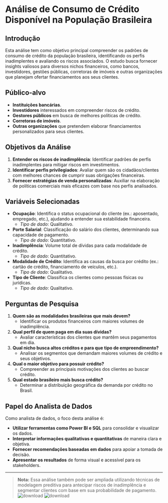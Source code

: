 # Análise de Consumo de Crédito Disponível na População Brasileira

## Introdução

Esta análise tem como objetivo principal compreender os padrões de consumo de crédito da população brasileira, identificando os perfis inadimplentes e avaliando os riscos associados. O estudo busca fornecer insights valiosos para diversos nichos financeiros, como bancos, investidores, gestões públicas, corretoras de imóveis e outras organizações que planejam ofertar financiamentos aos seus clientes.

## Público-alvo

- **Instituições bancárias**.
- **Investidores** interessados em compreender riscos de crédito.
- **Gestores públicos** em busca de melhores políticas de crédito.
- **Corretoras de imóveis**.
- **Outras organizações** que pretendem elaborar financiamentos personalizados para seus clientes.

## Objetivos da Análise

1. **Entender os riscos de inadimplência**: Identificar padrões de perfis inadimplentes para mitigar riscos em investimentos.
2. **Identificar perfis privilegiados**: Avaliar quem são os cidadãos/clientes com melhores chances de cumprir suas obrigações financeiras.
3. **Fornecer estratégias de venda personalizadas**: Auxiliar na elaboração de políticas comerciais mais eficazes com base nos perfis analisados.

## Variáveis Selecionadas

- **Ocupação**: Identifica o status ocupacional do cliente (ex.: aposentado, empregado, etc.), ajudando a entender sua estabilidade financeira.
  - *Tipo de dado*: Qualitativo.
- **Porte Salarial**: Classificação do salário dos clientes, determinando sua capacidade de pagamento.
  - *Tipo de dado*: Quantitativo.
- **Inadimplência**: Volume total de dívidas para cada modalidade de crédito.
  - *Tipo de dado*: Quantitativo.
- **Modalidade de Crédito**: Identifica as causas da busca por crédito (ex.: cartão de crédito, financiamento de veículos, etc.).
  - *Tipo de dado*: Qualitativo.
- **Tipo de Cliente**: Classifica os clientes como pessoas físicas ou jurídicas.
  - *Tipo de dado*: Qualitativo.

## Perguntas de Pesquisa

1. **Quem são as modalidades brasileiras que mais devem?**
   - Identificar os produtos financeiros com maiores volumes de inadimplência.
2. **Qual perfil de quem paga em dia suas dívidas?**
   - Avaliar características dos clientes que mantêm seus pagamentos em dia.
3. **Qual nicho busca altos créditos e para que tipo de empreendimento?**
   - Analisar os segmentos que demandam maiores volumes de crédito e seus objetivos.
4. **Qual o maior objetivo para possuir crédito?**
   - Compreender as principais motivações dos clientes ao buscar crédito.
5. **Qual estado brasileiro mais busca crédito?**
   - Determinar a distribuição geográfica da demanda por crédito no Brasil.

## Papel do Analista de Dados

Como analista de dados, o foco desta análise é:

- **Utilizar ferramentas como Power BI e SQL** para consolidar e visualizar os dados.
- **Interpretar informações qualitativas e quantitativas** de maneira clara e objetiva.
- **Fornecer recomendações baseadas em dados** para apoiar a tomada de decisão.
- **Apresentar os resultados** de forma visual e acessível para os stakeholders.

---

> **Nota:** Essa análise também pode ser ampliada utilizando técnicas de modelagem preditiva para antecipar riscos de inadimplência e segmentar clientes com base em sua probabilidade de pagamento.
![download](https://github.com/user-attachments/assets/fba2bc28-9b43-4b77-a2f6-e6607cf70a4c)
> ![download](https://github.com/user-attachments/assets/bd13fe92-abda-4500-85d0-479732f97e9f)

